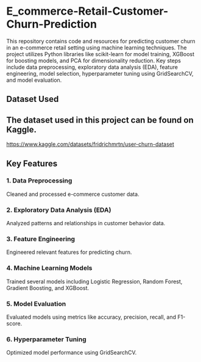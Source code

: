 # E_commerce-Retail-Customer-Churn-Prediction

This repository contains code and resources for predicting customer churn in an e-commerce retail setting using machine learning techniques. The project utilizes Python libraries like scikit-learn for model training, XGBoost for boosting models, and PCA for dimensionality reduction. Key steps include data preprocessing, exploratory data analysis (EDA), feature engineering, model selection, hyperparameter tuning using GridSearchCV, and model evaluation.

## Dataset Used

## The dataset used in this project can be found on Kaggle.
https://www.kaggle.com/datasets/fridrichmrtn/user-churn-dataset

## Key Features

### 1. Data Preprocessing
Cleaned and processed e-commerce customer data.
### 2. Exploratory Data Analysis (EDA)
Analyzed patterns and relationships in customer behavior data.
### 3. Feature Engineering
Engineered relevant features for predicting churn.
### 4. Machine Learning Models
Trained several models including Logistic Regression, Random Forest, Gradient Boosting, and XGBoost.
### 5. Model Evaluation
Evaluated models using metrics like accuracy, precision, recall, and F1-score.
### 6. Hyperparameter Tuning
Optimized model performance using GridSearchCV.

